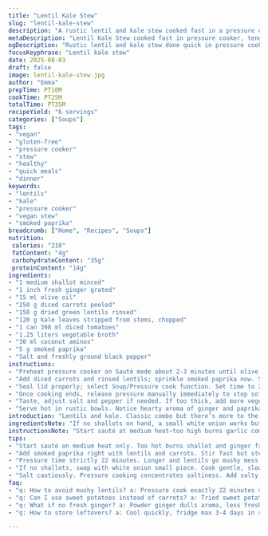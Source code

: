 ```yaml
---
title: "Lentil Kale Stew"
slug: "lentil-kale-stew"
description: "A rustic lentil and kale stew cooked fast in a pressure cooker. Uses sweet potatoes swapped for carrots, with coconut aminos replacing red wine vinegar. Aromatic base of shallots and ginger, plus smoky paprika for depth. Textures: tender lentils, soft carrots, wilted kale. Adjust cooking pressure manually to avoid mushy lentils. Taste fresh, earthy, slightly tangy. Naturally vegan, gluten-free, free of nuts, dairy, and eggs. Ideal for a hearty weeknight meal."
metaDescription: "Lentil Kale Stew cooked fast in pressure cooker, tender lentils, soft carrots, and wilted kale with smoked paprika and ginger aroma. Vegan and gluten-free hearty meal."
ogDescription: "Rustic lentil and kale stew done quick in pressure cooker. Earthy lentils, sweet carrots, bright kale with smoky paprika and fresh ginger. Vegan, filling, real food."
focusKeyphrase: "Lentil kale stew"
date: 2025-08-03
draft: false
image: lentil-kale-stew.jpg
author: "Emma"
prepTime: PT10M
cookTime: PT25M
totalTime: PT35M
recipeYield: "6 servings"
categories: ["Soups"]
tags:
- "vegan"
- "gluten-free"
- "pressure cooker"
- "stew"
- "healthy"
- "quick meals"
- "dinner"
keywords:
- "lentils"
- "kale"
- "pressure cooker"
- "vegan stew"
- "smoked paprika"
breadcrumb: ["Home", "Recipes", "Soups"]
nutrition: 
 calories: "210"
 fatContent: "4g"
 carbohydrateContent: "35g"
 proteinContent: "14g"
ingredients:
- "1 medium shallot minced"
- "1 inch fresh ginger grated"
- "15 ml olive oil"
- "250 g diced carrots peeled"
- "150 g dried green lentils rinsed"
- "120 g kale leaves stripped from stems, chopped"
- "1 can 398 ml diced tomatoes"
- "1.25 liters vegetable broth"
- "30 ml coconut aminos"
- "5 g smoked paprika"
- "Salt and freshly ground black pepper"
instructions:
- "Preheat pressure cooker on Sauté mode about 2-3 minutes until olive oil shimmers; add shallot and ginger, stirring constantly. Cook until softened but not browned – simmer smell sharp, hints of ginger. Avoid burning or over-browning; keeps base clean, aromatic."
- "Add diced carrots and rinsed lentils; sprinkle smoked paprika now. Stir quickly to toast paprika, releasing smoky aroma. Pour in diced tomatoes and vegetable broth; season with salt, pepper, and coconut aminos. Mix well to incorporate flavors."
- "Seal lid properly; select Soup/Pressure cook function. Set time to 22 minutes; lentils tender but intact, carrots soft yet holding form. Don’t exceed or lentils become gluey. Float kale over broth–will steam with residual heat."
- "Once cooking ends, release pressure manually immediately to stop softening. Open lid carefully. Stir in kale thoroughly, letting residual heat wilt leaves without overcooking; bright color should remain."
- "Taste, adjust salt and pepper if needed. If too thick, add more vegetable broth or water. For extra tang, squeeze fresh lemon juice instead of vinegar; citrus adds brightness without harshness."
- "Serve hot in rustic bowls. Notice hearty aroma of ginger and paprika mingling with earthiness. Thick broth clinging to tender lentils and vibrant kale makes spoonfuls deeply satisfying."
introduction: "Lentils and kale. Classic combo but there’s more to the story. Tried this with sweet potatoes–too soft, mushy and bland. Switched carrots–better bite, natural sweetness. Also ditched red wine vinegar, replaced with coconut aminos for mellow tang without the sharpness. Ginger adds warmth, freshly grated—not powder, don’t cheat. Shallots instead of poireau; milder, perfect base. Smoke paprika for that subtle woodsy undercurrent. Pressure cooker cuts down cooking time but watch that lentils don’t turn to paste. Learned to stop cooking right on time, releasing pressure manually. Leaves come last, steamed with residual heat. Bowl fills kitchen with layered aromas. Thick broth with chunks you want to chew, kale pieces still vibrant green. No fluff here. Real, honest, home cooking that fills you up and sticks."
ingredientsNote: "If no shallots on hand, a small white onion works but watch for stronger flavor; cook gently to avoid bitterness. Fresh ginger is crucial; powdered ginger dulls brightness. Carrots in place of sweet potatoes give better texture and balance sweetness naturally. Diced tomatoes canned fire-roasted add depth, but plain works. Coconut aminos deliver gentle umami and sweet note; if unavailable, swap for balsamic vinegar but reduce amount to avoid overpowering acidity. Kale leaves stripped of stems prevent fibrous strings in stew; stem removal tedious but worth it. Use green lentils because they hold shape better than red, avoiding that mushy mess common in overcooked lentils. Olive oil quality matters here; slightly peppery oil adds background heat and aroma. Season early with smoky paprika—it’s the bone of the flavor profile. Salt after cooking adjustment to avoid over salting during pressure cooking. Vegetable broth homemade or low-sodium store-bought, or water plus bouillon cube in a pinch."
instructionsNote: "Start sauté at medium heat—too high burns garlic components fast, turning bitter and spoiling base. Shallots and ginger need care: translucent is the cue, smell sharp and fresh, not browned. Add lentils and carrots right after, stir to coat with smoked paprika, tossing for 30 seconds to toast—not burnt. Liquids go in before locking lid. Seal tight—pressure buildup essential to tenderize lentils quickly. Twenty-two minutes pressure cooking; follow machine; manual release immediately when done, so cooking stops exactly. Too long and lentils glue. Open lid carefully—steam hot, watch kale addition now. Stir kale thoroughly, use residual heat only; kale wilts quickly. Taste before serving. Salt is adjustable but better to add later—pressure cooker concentrates salt. Texture test: lentils yield slightly under bite but not disintegrate. Broth thick but pourable. If too dense, thin with broth or water warmed to maintain temperature. Final note: lemon juice optional; adds brightness and cuts richness from starch. Serve warm, rustic style in bowls; spoon thick chunks and leafy greens."
tips:
- "Start sauté on medium heat only. Too hot burns shallot and ginger fast; bitter taste wrecks base. Wait for olive oil to shimmer. Smell sharp, fresh. Shallots translucent but not browned is key. Ginger frags floating but no burnt edges. Timing here controls entire stew flavor."
- "Add smoked paprika right with lentils and carrots. Stir fast but steady. Toasting paprika releases deep woodsy smoke aroma. Don’t skip quick tossing; avoids burnt spots. Paprika’s the backbone–layer of heat and earthiness without overpowering. Always sprinkle early, never late."
- "Pressure time strictly 22 minutes. Longer and lentils go mushy mess. Use manual release asap after cooking ends. Opens lid steam hissing signals stop. Residual heat then wilts kale only. Kale last minute or turns limp green sludge. Watch texture visually, not just timer."
- "If no shallots, swap with white onion small piece. Cook gentle, slow stir, or risk bitterness. Fresh ginger essential. Powder dulls top notes, flat flavor. Carrots replace sweet potatoes for bite and mellow sweetness; sweet potatoes too soft, tend to dissolve. Keep notes, adjust next cook if texture off."
- "Salt cautiously. Pressure cooking concentrates saltiness. Add salty seasoning near end or after taste test. Coconut aminos instead of red wine vinegar for mellow tang; if missing, balsamic vinegar works but less amount. Use homemade broth or low sodium, keep control over sodium levels. Water plus bouillon cube if no broth."
faq:
- "q: How to avoid mushy lentils? a: Pressure cook exactly 22 minutes max. Manual release immediately. Don’t wait or lentils glue. Use green lentils only; they hold shape better. Red lentils break down fast. Watch timer closely, smell changes, and pressure sounds inform doneness."
- "q: Can I use sweet potatoes instead of carrots? a: Tried sweet potatoes before. Ended mushy, bland flavor. Carrots add crunch and natural sweetness balance. If sweet potato, reduce cooking time or add at different stage to avoid mess. Textural changes critical, not just taste."
- "q: What if no fresh ginger? a: Powder ginger dulls aroma, less fresh zing. If powder, add less and with caution; flavor muffled. Best fresh grated. Alternative is galangal or turmeric but changes profile. Fresh root needed for warming spicy notes that pop after cooking."
- "q: How to store leftovers? a: Cool quickly, fridge max 3-4 days in sealed container. Reheat gently, avoid boiling or lentils break down more. Freeze in portions, thaw in fridge overnight. Texture softens but flavors deepen. Add fresh kale or lemon juice after reheating for brightness."

---
```

